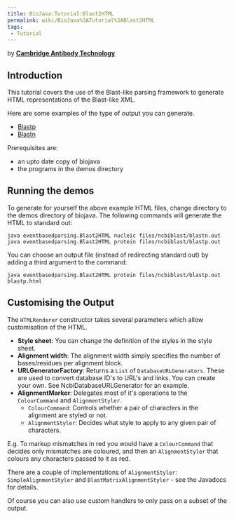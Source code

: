 ```yaml
---
title: BioJava:Tutorial:Blast2HTML
permalink: wiki/BioJava%3ATutorial%3ABlast2HTML
tags:
 - Tutorial
---
```


by **[Cambridge Antibody
Technology](mailto:bioinformatics@CambridgeAntibody.com)**

Introduction
------------

This tutorial covers the use of the Blast-like parsing framework to
generate HTML representations of the Blast-like XML.

Here are some examples of the type of output you can generate.

-   [Blastp](http://www.biojava.org/tutorials/blastlikeParsingCookBook/blastp.html)
-   [Blastn](http://www.biojava.org/tutorials/blastlikeParsingCookBook/blastp.html)

Prerequisites are:

-   an upto date copy of biojava
-   the programs in the demos directory

Running the demos
-----------------

To generate for yourself the above example HTML files, change directory
to the demos directory of biojava. The following commands will generate
the HTML to standard out:

    java eventbasedparsing.Blast2HTML nucleic files/ncbiblast/blastn.out
    java eventbasedparsing.Blast2HTML protein files/ncbiblast/blastp.out

You can choose an output file (instead of redirecting standard out) by
adding a third argument to the command:

    java eventbasedparsing.Blast2HTML protein files/ncbiblast/blastp.out blastp.html

Customising the Output
----------------------

The `HTMLRenderer` constructor takes several parameters which allow
customisation of the HTML.

-   **Style sheet**: You can change the definition of the styles in the
    style sheet.
-   **Alignment width**: The alignment width simply specifies the number
    of bases/residues per alignment block.
-   **URLGeneratorFactory**: Returns a `List` of
    `DatabaseURLGenerators`. These are used to convert database ID's to
    URL's and links. You can create your own. See
    NcbiDatabaseURLGenerator for an example.
-   **AlignmentMarker**: Delegates most of it's operations to the
    `ColourCommand` and `AlignmentStyler`.
    -   `ColourCommand`: Controls whether a pair of characters in the
        alignment are styled or not.
    -   `AlignmentStyler`: Decides what style to apply to any given pair
        of characters.

E.g. To markup mismatches in red you would have a `ColourCommand` that
decides only mismatches are coloured, and then an `AlignmentStyler` that
colours any characters passed to it as red.

There are a couple of implementations of `AlignmentStyler`:
`SimpleAlignmentStyler` and `BlastMatrixAlignmentStyler` - see the
Javadocs for details.

Of course you can also use custom handlers to only pass on a subset of
the output.
